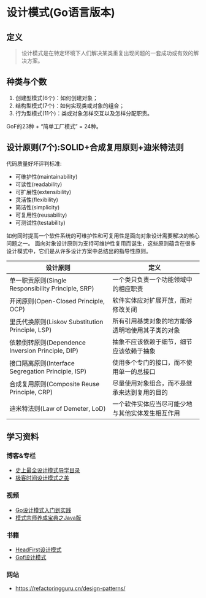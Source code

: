# 设计模式(Go语言版本)
## 定义
> 设计模式是在特定环境下人们解决某类重复出现问题的一套成功或有效的解决方案。

## 种类与个数
1. 创建型模式(6个)：如何创建对象；
2. 结构型模式(7个)：如何实现类或对象的组合；
3. 行为型模式(11个)：类或对象怎样交互以及怎样分配职责。

GoF的23种 + “简单工厂模式” = 24种。

## 设计原则(7个):SOLID+合成复用原则+迪米特法则
代码质量好坏评判标准:
* 可维护性(maintainability)
* 可读性(readability)
* 可扩展性(extensibility)
* 灵活性(flexibility)
* 简洁性(simplicity)
* 可复用性(reusability)
* 可测试性(testability)

如何同时提高一个软件系统的可维护性和可复用性是面向对象设计需要解决的核心问题之一。
面向对象设计原则为支持可维护性复用而诞生，这些原则蕴含在很多设计模式中，它们是从许多设计方案中总结出的指导性原则。

| 设计原则 | 定义 |
|--| --- |
| 单一职责原则(Single Responsibility Principle, SRP) | 一个类只负责一个功能领域中的相应职责 |
| 开闭原则(Open-Closed Principle, OCP) | 软件实体应对扩展开放，而对修改关闭 |
| 里氏代换原则(Liskov Substitution Principle, LSP) | 所有引用基类对象的地方能够透明地使用其子类的对象 |
| 依赖倒转原则(Dependence  Inversion Principle, DIP) |抽象不应该依赖于细节，细节应该依赖于抽象 |
|接口隔离原则(Interface Segregation Principle, ISP) | 使用多个专门的接口，而不使用单一的总接口|
|合成复用原则(Composite Reuse Principle, CRP) |尽量使用对象组合，而不是继承来达到复用的目的 |
|迪米特法则(Law of Demeter, LoD) | 一个软件实体应当尽可能少地与其他实体发生相互作用 |



## 学习资料
### 博客&专栏
* [史上最全设计模式导学目录](https://blog.csdn.net/LoveLion/article/details/17517213)
* [极客时间设计模式之美](https://time.geekbang.org/column/intro/100039001)

### 视频
* [Go设计模式入门到实践](https://www.imooc.com/learn/1226)
* [模式宗师养成宝典之Java版](https://www.imooc.com/course/programdetail/pid/18)

### 书籍
* [HeadFirst设计模式](https://awesome-programming-books.github.io/design-pattern/HeadFirst%E8%AE%BE%E8%AE%A1%E6%A8%A1%E5%BC%8F.pdf)
* [Gof设计模式](https://book.douban.com/subject/1052241/)
### 网站
* https://refactoringguru.cn/design-patterns/